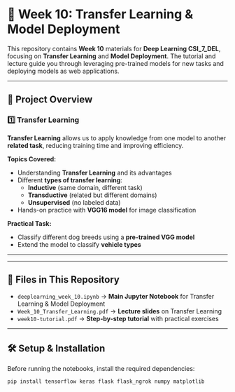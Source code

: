 # 🧠 Week 10: Transfer Learning & Model Deployment  

This repository contains **Week 10** materials for **Deep Learning CSI_7_DEL**, focusing on **Transfer Learning** and **Model Deployment**. The tutorial and lecture guide you through leveraging pre-trained models for new tasks and deploying models as web applications.  

---

## 📌 Project Overview  

### **1️⃣ Transfer Learning**  
**Transfer Learning** allows us to apply knowledge from one model to another **related task**, reducing training time and improving efficiency.  

**Topics Covered:**  
- Understanding **Transfer Learning** and its advantages  
- Different **types of transfer learning**:
  - **Inductive** (same domain, different task)  
  - **Transductive** (related but different domains)  
  - **Unsupervised** (no labeled data)  
- Hands-on practice with **VGG16 model** for image classification  

**Practical Task:**  
- Classify different dog breeds using a **pre-trained VGG model**  
- Extend the model to classify **vehicle types**  

---

---

## 📂 Files in This Repository  

- `deeplearning_week_10.ipynb` → **Main Jupyter Notebook** for Transfer Learning & Model Deployment  
- `Week_10_Transfer_Learning.pdf` → **Lecture slides** on Transfer Learning  
- `week10-tutorial.pdf` → **Step-by-step tutorial** with practical exercises  

---

## 🛠️ Setup & Installation  

Before running the notebooks, install the required dependencies:  

```bash
pip install tensorflow keras flask flask_ngrok numpy matplotlib
